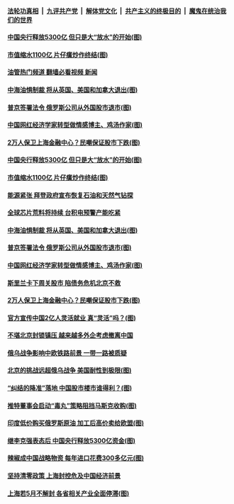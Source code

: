 ####  [法轮功真相](../../../../basic/blob/master/README.md?t=04172103) &nbsp;|&nbsp; [九评共产党](../../../../9ping.md/blob/master/README.md?t=04172103) &nbsp;|&nbsp; [解体党文化](../../../../jtdwh.md/blob/master/README.md?t=04172103)  &nbsp;|&nbsp; [共产主义的终极目的](../../../../gczydzjmd.md/blob/master/README.md?t=04172103) &nbsp;|&nbsp; [魔鬼在统治我们的世界](../../../../mgztzwmdsj.md/blob/master/README.md?t=04172103) 

#### [中国央行释放5300亿 但只是大“放水”的开始(图)](../pages/p5/1003728.md?t=04172103) 

#### [市值缩水1100亿 片仔癀炒作终结(图)](../pages/p5/1003750.md?t=04172103) 

#### [油管热门频道 翻墙必看视频 新闻](http://78.141.244.201:81/youtube.html?04172103)

#### [中海油惧制裁 将从英国、美国和加拿大退出(图)](../pages/p5/1003722.md?t=04172103) 

#### [普京签署法令 俄罗斯公司从外国股市退市(图)](../pages/p5/1003720.md?t=04172103) 

#### [中国网红经济学家转型做情感博主、鸡汤作家(图)](../pages/p5/1003715.md?t=04172103) 

#### [2万人保卫上海金融中心？民嘲保证股市下跌(图)](../pages/p5/1003705.md?t=04172103) 

#### [中国央行释放5300亿 但只是大“放水”的开始(图)](../pages/p5/1003728.md?t=04172103) 

#### [市值缩水1100亿 片仔癀炒作终结(图)](../pages/p5/1003750.md?t=04172103) 

#### [能源紧张 拜登政府宣布恢复石油和天然气钻探](../pages/p5/1003725.md?t=04172103) 

#### [全球芯片荒料将持续 台积电预警产能吃紧](../pages/p5/1003724.md?t=04172103) 

#### [中海油惧制裁 将从英国、美国和加拿大退出(图)](../pages/p5/1003722.md?t=04172103) 

#### [普京签署法令 俄罗斯公司从外国股市退市(图)](../pages/p5/1003720.md?t=04172103) 

#### [中国网红经济学家转型做情感博主、鸡汤作家(图)](../pages/p5/1003715.md?t=04172103) 

#### [斯里兰卡下周关股市 陷债务危机北京不救](../pages/p5/1003710.md?t=04172103) 

#### [2万人保卫上海金融中心？民嘲保证股市下跌(图)](../pages/p5/1003705.md?t=04172103) 

#### [官方宣传中国2亿人灵活就业 真“灵活”吗？(图)](../pages/p5/1003704.md?t=04172103) 

#### [不堪北京封锁镇压 越来越多外企考虑撤离中国](../pages/p5/1003673.md?t=04172103) 

#### [俄乌战争影响中欧铁路前景 一带一路被质疑](../pages/p5/1003670.md?t=04172103) 

#### [北京的挑战远超俄乌战争 美国耐性到极限(图)](../pages/p5/1003637.md?t=04172103) 

#### [“纠结的降准”落地 中国股市楼市谁得利？(图)](../pages/p5/1003659.md?t=04172103) 

#### [推特董事会启动“毒丸”策略阻挡马斯克收购(图)](../pages/p5/1003650.md?t=04172103) 

#### [印度低价购买俄罗斯原油 加工后高价卖给欧盟(图)](../pages/p5/1003632.md?t=04172103) 

#### [继李克强表态后 中国央行释放5300亿资金(图)](../pages/p5/1003613.md?t=04172103) 

#### [辣椒成中国战略物资 每年进口花费300多亿元(图)](../pages/p5/1003622.md?t=04172103) 

#### [坚持清零政策 上海封控危及中国经济前景](../pages/p5/1003620.md?t=04172103) 

#### [上海若5月不解封 各省相关产业全面停滞(图)](../pages/p5/1003616.md?t=04172103) 

<img src='http://gfw-breaker.win/goodnews/indexes/p5.md' width='0px' height='0px'/>
